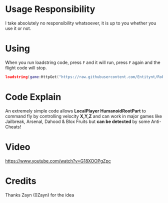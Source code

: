 # Usage Responsibility
I take absolutely no responsibility whatsoever, it is up to you whether you use it or not.

# Using
When you run loadstring code, press ```F``` and it will run, press ```F``` again and the flight code will stop.
```lua
loadstring(game:HttpGet("https://raw.githubusercontent.com/Entitynt/Roblox-Fly-Script/refs/heads/main/FlyCommand.lua",true))()
```

# Code Explain
An extremely simple code allows **LocalPlayer HumanoidRootPart** to command fly by controlling velocity **X,Y,Z** and can work in major games like Jailbreak, Arsenal, Dahood & Blox Fruits but **can be detected** by some Anti-Cheats!

# Video
https://www.youtube.com/watch?v=G18XOOPgZpc

# Credits
Thanks Zayn (0Zayn) for the idea
